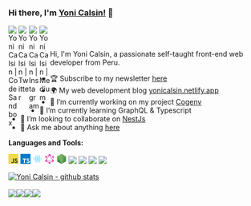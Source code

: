 ### Hi there, I'm [Yoni Calsin!](https://yonicalsin.netlify.app/) 👋

<a href="https://codesandbox.io/u/yonicalsin" target="blank">
  <img align="left" alt="Yoni Calsin | CodeSandbox" width="20px" src="https://cdn.svgporn.com/logos/codesandbox.svg" />
</a>
<a href="https://twitter.com/yonicalsin" target="blank">
  <img align="left" alt="Yoni Calsin | Twitter" width="21px" src="https://cdn.svgporn.com/logos/twitter.svg" />
</a>
<a href="http://instagram.com/yoni_calsin" target="blank">
  <img align="left" alt="Yoni Calsin | Instagram" width="21px" src="https://image.flaticon.com/icons/svg/733/733558.svg" />
</a>
<a href="http://medium.com/yonicalsin" target="blank">
  <img align="left" alt="Yoni Calsin | Medium" width="21px" src="https://cdn.svgporn.com/logos/medium.svg" />
</a>

<br />
<br />

Hi, I'm Yoni Calsin, a passionate self-taught front-end web developer from Peru.
<br />

- 🏆 Subscribe to my newsletter [here](https://yonicalsin.netlify.app/contacto/)
- 🌍 My web development blog [yonicalsin.netlify.app](http://yonicalsin.netlify.app/)
- 🔭 I’m currently working on my project [Cogenv](https://github.com/yonicalsin/cogenv)
- 🌱 I’m currently learning GraphQL & Typescript
- 👯 I’m looking to collaborate on [NestJs](https://github.com/nestjs/nest)
- 💬 Ask me about anything [here](https://github.com/yonicalsin/yonicalsin/issues)

**Languages and Tools:**

<code><img height="20" src="https://raw.githubusercontent.com/github/explore/80688e429a7d4ef2fca1e82350fe8e3517d3494d/topics/javascript/javascript.png"></code>
<code><img height="20" src="https://raw.githubusercontent.com/github/explore/80688e429a7d4ef2fca1e82350fe8e3517d3494d/topics/typescript/typescript.png"></code>
<code><img height="20" src="https://raw.githubusercontent.com/github/explore/80688e429a7d4ef2fca1e82350fe8e3517d3494d/topics/react/react.png"></code>
<code><img height="20" src="https://raw.githubusercontent.com/github/explore/5c058a388828bb5fde0bcafd4bc867b5bb3f26f3/topics/graphql/graphql.png"></code>
<code><img height="20" src="https://raw.githubusercontent.com/github/explore/80688e429a7d4ef2fca1e82350fe8e3517d3494d/topics/nodejs/nodejs.png"></code>
<code><img height="20" src="https://cdn.svgporn.com/logos/nextjs.svg"></code>
<code><img height="20" src="https://cdn.svgporn.com/logos/nestjs.svg"></code>
<code><img height="20" src="https://cdn.svgporn.com/logos/go.svg"></code>
<code><img height="20" src="https://cdn.svgporn.com/logos/gatsby.svg"></code>

<!---
  if you have forked this to use on your profile,
  Change the `github-readme-stats.anuraghazra1.vercel.app` to `github-readme-stats.vercel.app`
--->

<a href="https://github.com/yonicalsin" target="blank">
<img src="https://github-readme-stats.vercel.app/api?username=yonicalsin&show_icons=true&title_color=fff&icon_color=79ff97&text_color=9f9f9f&bg_color=151515" alt="Yoni Calsin - github stats"/>
</a>

<br>
<br>

<a href="https://github.com/nestjs/nest" target="blank">
  <img align="left" src="https://github-readme-stats.vercel.app/api/pin/?username=nestjs&repo=nest&title_color=fff&icon_color=79ff97&text_color=9f9f9f&bg_color=151515" />
</a>

<a href="https://github.com/react-hook-form/react-hook-form" target="blank">
  <img align="left" src="https://github-readme-stats.vercel.app/api/pin/?username=react-hook-form&repo=react-hook-form&title_color=fff&icon_color=79ff97&text_color=9f9f9f&bg_color=151515" />
</a>
<a href="https://github.com/yonicalsin/cogenv" target="blank">
  <img align="left" src="https://github-readme-stats.vercel.app/api/pin/?username=yonicalsin&repo=cogenv&title_color=fff&icon_color=79ff97&text_color=9f9f9f&bg_color=151515" />
</a>
<a href="https://github.com/yonicalsin/sass-colors" target="blank">
  <img align="left" src="https://github-readme-stats.vercel.app/api/pin/?username=yonicalsin&repo=sass-colors&title_color=fff&icon_color=79ff97&text_color=9f9f9f&bg_color=151515" />
</a>
